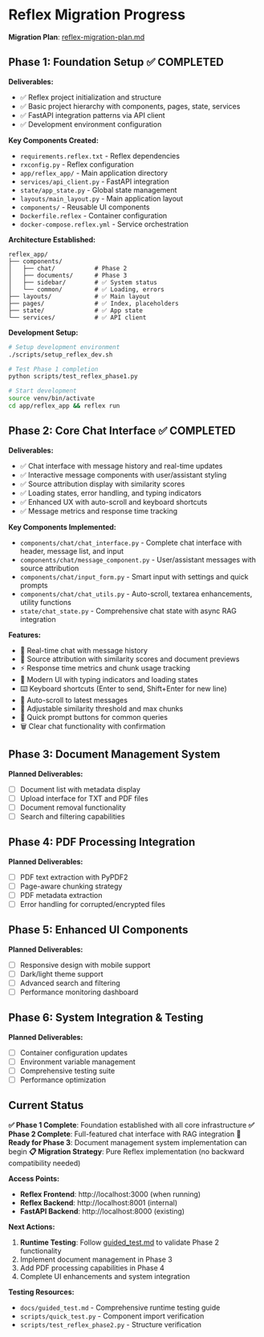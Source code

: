 # Reflex Migration Progress

**Migration Plan**: [reflex-migration-plan.md](../planning/reflex-migration-plan.md)

## Phase 1: Foundation Setup ✅ COMPLETED

**Deliverables:**
- ✅ Reflex project initialization and structure
- ✅ Basic project hierarchy with components, pages, state, services
- ✅ FastAPI integration patterns via API client
- ✅ Development environment configuration

**Key Components Created:**
- `requirements.reflex.txt` - Reflex dependencies
- `rxconfig.py` - Reflex configuration
- `app/reflex_app/` - Main application directory
- `services/api_client.py` - FastAPI integration
- `state/app_state.py` - Global state management
- `layouts/main_layout.py` - Main application layout
- `components/` - Reusable UI components
- `Dockerfile.reflex` - Container configuration
- `docker-compose.reflex.yml` - Service orchestration

**Architecture Established:**
```
reflex_app/
├── components/
│   ├── chat/           # Phase 2
│   ├── documents/      # Phase 3
│   ├── sidebar/        # ✅ System status
│   └── common/         # ✅ Loading, errors
├── layouts/            # ✅ Main layout
├── pages/              # ✅ Index, placeholders
├── state/              # ✅ App state
└── services/           # ✅ API client
```

**Development Setup:**
```bash
# Setup development environment
./scripts/setup_reflex_dev.sh

# Test Phase 1 completion
python scripts/test_reflex_phase1.py

# Start development
source venv/bin/activate
cd app/reflex_app && reflex run
```

## Phase 2: Core Chat Interface ✅ COMPLETED

**Deliverables:**
- ✅ Chat interface with message history and real-time updates
- ✅ Interactive message components with user/assistant styling
- ✅ Source attribution display with similarity scores
- ✅ Loading states, error handling, and typing indicators
- ✅ Enhanced UX with auto-scroll and keyboard shortcuts
- ✅ Message metrics and response time tracking

**Key Components Implemented:**
- `components/chat/chat_interface.py` - Complete chat interface with header, message list, and input
- `components/chat/message_component.py` - User/assistant messages with source attribution
- `components/chat/input_form.py` - Smart input with settings and quick prompts
- `components/chat/chat_utils.py` - Auto-scroll, textarea enhancements, utility functions
- `state/chat_state.py` - Comprehensive chat state with async RAG integration

**Features:**
- 💬 Real-time chat with message history
- 🎯 Source attribution with similarity scores and document previews
- ⚡ Response time metrics and chunk usage tracking
- 🎨 Modern UI with typing indicators and loading states
- ⌨️ Keyboard shortcuts (Enter to send, Shift+Enter for new line)
- 📱 Auto-scroll to latest messages
- 🔧 Adjustable similarity threshold and max chunks
- 🚀 Quick prompt buttons for common queries
- 🗑️ Clear chat functionality with confirmation

## Phase 3: Document Management System

**Planned Deliverables:**
- [ ] Document list with metadata display
- [ ] Upload interface for TXT and PDF files
- [ ] Document removal functionality
- [ ] Search and filtering capabilities

## Phase 4: PDF Processing Integration

**Planned Deliverables:**
- [ ] PDF text extraction with PyPDF2
- [ ] Page-aware chunking strategy
- [ ] PDF metadata extraction
- [ ] Error handling for corrupted/encrypted files

## Phase 5: Enhanced UI Components

**Planned Deliverables:**
- [ ] Responsive design with mobile support
- [ ] Dark/light theme support
- [ ] Advanced search and filtering
- [ ] Performance monitoring dashboard

## Phase 6: System Integration & Testing

**Planned Deliverables:**
- [ ] Container configuration updates
- [ ] Environment variable management
- [ ] Comprehensive testing suite
- [ ] Performance optimization

## Current Status

**✅ Phase 1 Complete**: Foundation established with all core infrastructure
**✅ Phase 2 Complete**: Full-featured chat interface with RAG integration
**🔄 Ready for Phase 3**: Document management system implementation can begin
**📋 Migration Strategy**: Pure Reflex implementation (no backward compatibility needed)

**Access Points:**
- **Reflex Frontend**: http://localhost:3000 (when running)
- **Reflex Backend**: http://localhost:8001 (internal)
- **FastAPI Backend**: http://localhost:8000 (existing)

**Next Actions:**
1. **Runtime Testing**: Follow [guided_test.md](./guided_test.md) to validate Phase 2 functionality
2. Implement document management in Phase 3
3. Add PDF processing capabilities in Phase 4
4. Complete UI enhancements and system integration

**Testing Resources:**
- `docs/guided_test.md` - Comprehensive runtime testing guide
- `scripts/quick_test.py` - Component import verification
- `scripts/test_reflex_phase2.py` - Structure verification